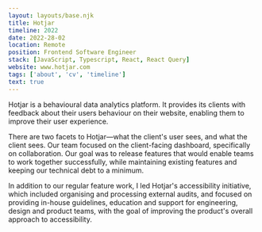 ```yaml
---
layout: layouts/base.njk
title: Hotjar
timeline: 2022
date: 2022-28-02
location: Remote
position: Frontend Software Engineer
stack: [JavaScript, Typescript, React, React Query]
website: www.hotjar.com
tags: ['about', 'cv', 'timeline']
text: true
---
```


Hotjar is a behavioural data analytics platform. It provides its clients with feedback about their users behaviour on their website, enabling them to improve their user experience.

There are two facets to Hotjar—what the client's user sees, and what the client sees. Our team focused on the client-facing dashboard, specifically on collaboration. Our goal was to release features that would enable teams to work together successfully, while maintaining existing features and keeping our technical debt to a minimum.

In addition to our regular feature work, I led Hotjar's accessibility initiative, which included organising and processing external audits, and focused on providing in-house guidelines, education and support for engineering, design and product teams, with the goal of improving the product's overall approach to accessibility.
